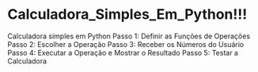 # Calculadora_Simples_Em_Python!!!

Calculadora simples em Python
Passo 1: Definir as Funções de Operações
Passo 2: Escolher a Operação
Passo 3: Receber os Números do Usuário
Passo 4: Executar a Operação e Mostrar o Resultado
Passo 5: Testar a Calculadora
